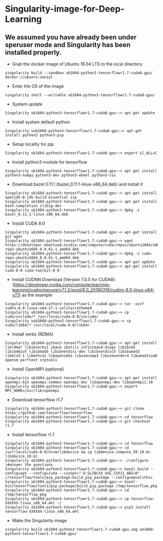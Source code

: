 # Singularity-image-for-Deep-Learning
## We assumed you have already been under speruser mode and Singularity has been installed properly.
- Grab the docker image of Ubuntu 16.04 LTS to the local directory
```
singularity build --sandbox ub1604-python3-tensorflowr1.7-cuda8-gpu/ docker://ubuntu:xenial
```

- Enter the OS of the image
```
singularity shell --writable ub1604-python3-tensorflowr1.7-cuda8-gpu/
```

- System update
```
Singularity ub1604-python3-tensorflowr1.7-cuda8-gpu:~> apt-get update
```

- Install system default python
```
Singularity uub1604-python3-tensorflowr1.7-cuda8-gpu:~> apt-get install python3 python3-pip
```

- Setup locality for pip
```
Singularity ub1604-python3-tensorflowr1.7-cuda8-gpu:~> export LC_ALL=C
```

- Install python3 module for tensorflow
```
Singularity ub1604-python3-tensorflowr1.7-cuda8-gpu:~> apt-get install python3-numpy python3-dev python3-wheel python3-six
```

- Download bazel 0.11.1 (bazel_0.11.1-linux-x86_64.deb) and install it
```
Singularity ub1604-python3-tensorflowr1.7-cuda8-gpu:~> apt-get install openjdk-8-jdk build-essential zip
Singularity ub1604-python3-tensorflowr1.7-cuda8-gpu:~> apt-get install bash-completion zlib1g-dev
Singularity ub1604-python3-tensorflowr1.7-cuda8-gpu:~> dpkg -i bazel_0.11.1-linux-x86_64.deb
```

- Install CUDA 8.0
```
Singularity ub1604-python3-tensorflowr1.7-cuda8-gpu:~> apt-get install git wget
Singularity ub1604-python3-tensorflowr1.7-cuda8-gpu:~> wget https://developer.download.nvidia.com/compute/cuda/repos/ubuntu1604/x86_64/cuda-repo-ubuntu1604_8.0.61-1_amd64.deb
Singularity ub1604-python3-tensorflowr1.7-cuda8-gpu:~> dpkg -i cuda-repo-ubuntu1604_8.0.61-1_amd64.deb
Singularity ub1604-python3-tensorflowr1.7-cuda8-gpu:~> apt-get update
Singularity ub1604-python3-tensorflowr1.7-cuda8-gpu:~> apt-get install cuda-8-0 cuda-toolkit-8-0
```

- Install CUDNN Download [Version 7.0.5 for CUDA8] (https://developer.nvidia.com/compute/machine-learning/cudnn/secure/v7.1.2/prod/8.0_20180316/cudnn-8.0-linux-x64-v7.1) as the example
```
Singularity ub1604-python3-tensorflowr1.7-cuda8-gpu:~> tar -xzvf cudnn-8.0-linux-x64-v7.1.solitairetheme8
Singularity ub1604-python3-tensorflowr1.7-cuda8-gpu:~> cp cuda/include/* /usr/local/cuda-8.0/include/
Singularity uub1604-python3-tensorflowr1.7-cuda8-gpu:~> cp cuda/lib64/* /usr/local/cuda-8.0/lib64/

```

- Install verbs (RDMA)
```
Singularity ub1604-python3-tensorflowr1.7-cuda8-gpu:~> apt-get install librdma* libibverbs1 ibacm ibutils infiniband-diags libibcm1 libibdm1v5 libibmad5 libibnetdisc-dev libibnetdisc5 libibumad3 libmlx5-1 libmthca1 libopensm5a libosmcomp3 libosmvendor4 libumad2sim0 opensm perftest srptools
```

- Install OpenMPI (optional)
```
Singularity ub1604-python3-tensorflowr1.7-cuda8-gpu:~> apt-get install openmpi-bin openmpi-common openmpi-doc libopenmpi-dev libopenmpi1.10
Singularity ub1604-python3-tensorflowr1.7-cuda8-gpu:~> export MPI_HOME=/usr/lib/openmpi
```

- Download tensorflow r1.7
```
Singularity ub1604-python3-tensorflowr1.7-cuda8-gpu:~> git clone https://github.com/tensorflow/tensorflow 
Singularity ub1604-python3-tensorflowr1.7-cuda8-gpu:~> cd tensorflow
Singularity ub1604-python3-tensorflowr1.7-cuda8-gpu:~> git checkout r1.7
```

- Install tensorflow r1.7
``` 
Singularity ub1604-python3-tensorflowr1.7-cuda8-gpu:~> cd tensorflow
Singularity ub1604-python3-tensorflowr1.7-cuda8-gpu:~> cd /usr/local/cuda-8.0/nvvm/libdevice && cp libdevice.compute_50.10.bc libdevice.10.bc
Singularity ub1604-python3-tensorflowr1.7-cuda8-gpu:~> ./configure \#answer the questions
Singularity ub1604-python3-tensorflowr1.7-cuda8-gpu:~> bazel build --config=opt --config=cuda --cxxopt="-D_GLIBCXX_USE_CXX11_ABI=0" //tensorflow/tools/pip_package:build_pip_package --config=monolithic
Singularity ub1604-python3-tensorflowr1.7-cuda8-gpu:~> bazel-bin/tensorflow/tools/pip_package/build_pip_package /tmp/tensorflow_pkg
Singularity ub1604-python3-tensorflowr1.7-cuda8-gpu:~> cd /tmp/tensorflow_pkg
Singularity ub1604-python3-tensorflowr1.7-cuda8-gpu:~> cp tensorflow-XXXXXX-linux_x86_64.whl ~/
Singularity ub1604-python3-tensorflowr1.7-cuda8-gpu:~> pip3 install tensorflow-XXXXXX-linux_x86_64.whl
```

- Make the Singularity image
```
singularity build ub1604-python3-tensorflowr1.7-cuda8-gpu.img ub1604-python3-tensorflowr1.7-cuda8-gpu/
```
